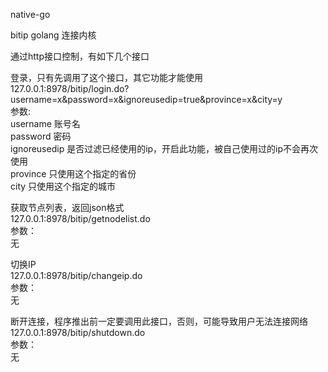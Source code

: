 native-go 
  
bitip golang 连接内核  
  
通过http接口控制，有如下几个接口  
  
登录，只有先调用了这个接口，其它功能才能使用  
127.0.0.1:8978/bitip/login.do?username=x&password=x&ignoreusedip=true&province=x&city=y  
参数:  
username 	 账号名  
password 	 密码  
ignoreusedip 是否过滤已经使用的ip，开启此功能，被自己使用过的ip不会再次使用  
province	 只使用这个指定的省份  
city	     只使用这个指定的城市  
  
获取节点列表，返回json格式  
127.0.0.1:8978/bitip/getnodelist.do  
参数：  
无  
  
切换IP  
127.0.0.1:8978/bitip/changeip.do  
参数：  
无  
  
断开连接，程序推出前一定要调用此接口，否则，可能导致用户无法连接网络  
127.0.0.1:8978/bitip/shutdown.do  
参数：  
无  